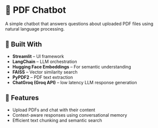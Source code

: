 # 📄 PDF Chatbot

A simple chatbot that answers questions about uploaded PDF files using natural language processing.

## 🔧 Built With

- **Streamlit** – UI framework
- **LangChain** – LLM orchestration
- **Hugging Face Embeddings** – For semantic understanding
- **FAISS** – Vector similarity search
- **PyPDF2** – PDF text extraction
- **ChatGroq (Groq API)** – low latency LLM response generation

## 🚀 Features

- Upload PDFs and chat with their content
- Context-aware responses using conversational memory
- Efficient text chunking and semantic search
